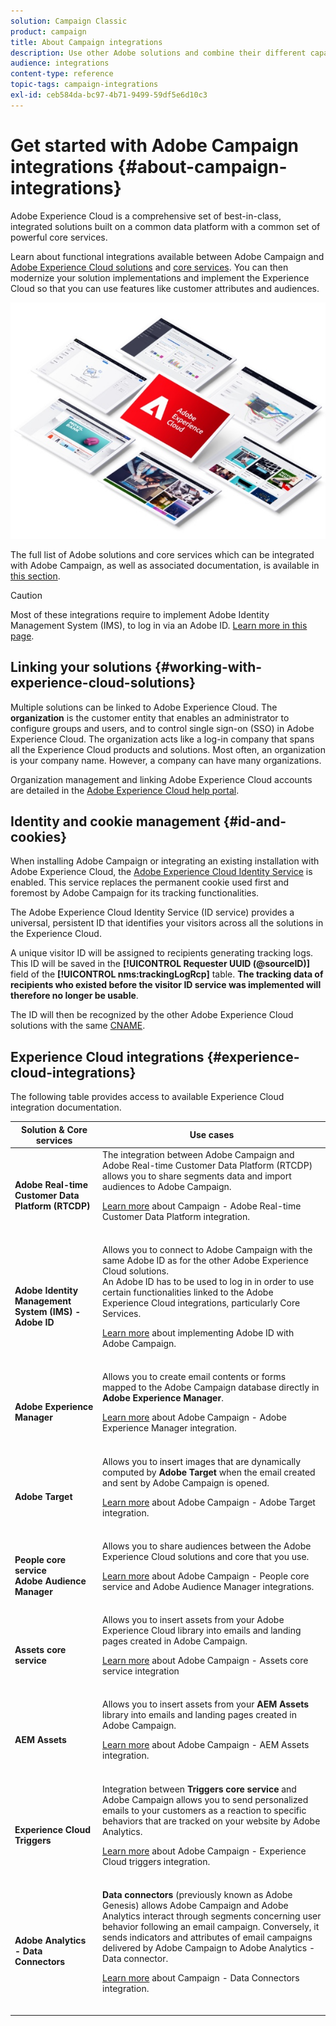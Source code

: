 ```yaml
---
solution: Campaign Classic
product: campaign
title: About Campaign integrations
description: Use other Adobe solutions and combine their different capabilities with Campaign.
audience: integrations
content-type: reference
topic-tags: campaign-integrations
exl-id: ceb584da-bc97-4b71-9499-59df5e6d10c3
---
```

# Get started with Adobe Campaign integrations {#about-campaign-integrations}

Adobe Experience Cloud is a comprehensive set of best-in-class, integrated solutions built on a common data platform with a common set of powerful core services.

Learn about functional integrations available between Adobe Campaign and [Adobe Experience Cloud solutions](https://docs.adobe.com/content/help/en/core-services/interface/marketing-cloud-integrations.html) and [core services](https://docs.adobe.com/content/help/en/core-services/interface/about-core-services/core-services.html). You can then modernize your solution implementations and implement the Experience Cloud so that you can use features like customer attributes and audiences.

   ![](assets/ExCloud-solutions.png)

The full list of Adobe solutions and core services which can be integrated with Adobe Campaign, as well as associated documentation, is available in [this section](#experience-cloud-integrations).

>[!CAUTION]
>
>Most of these integrations require to implement Adobe Identity Management System (IMS), to log in via an Adobe ID. [Learn more in this page](../../integrations/using/about-adobe-id.md).
>

## Linking your solutions {#working-with-experience-cloud-solutions}

Multiple solutions can be linked to Adobe Experience Cloud. The **organization** is the customer entity that enables an administrator to configure groups and users, and to control single sign-on (SSO) in Adobe Experience Cloud. The organization acts like a log-in company that spans all the Experience Cloud products and solutions. Most often, an organization is your company name. However, a company can have many organizations.

Organization management and linking Adobe Experience Cloud accounts are detailed in the [Adobe Experience Cloud help portal](https://docs.adobe.com/content/help/en/core-services/interface/manage-users-and-products/organizations.html).

## Identity and cookie management {#id-and-cookies}

When installing Adobe Campaign or integrating an existing installation with Adobe Experience Cloud, the [Adobe Experience Cloud Identity Service](https://docs.adobe.com/content/help/en/id-service/using/home.html) is enabled. This service replaces the permanent cookie used first and foremost by Adobe Campaign for its tracking functionalities.

The Adobe Experience Cloud Identity Service (ID service) provides a universal, persistent ID that identifies your visitors across all the solutions in the Experience Cloud.

A unique visitor ID will be assigned to recipients generating tracking logs. This ID will be saved in the **[!UICONTROL Requester UUID (@sourceID)]** field of the **[!UICONTROL nms:trackingLogRcp]** table. **The tracking data of recipients who existed before the visitor ID service was implemented will therefore no longer be usable**.

The ID will then be recognized by the other Adobe Experience Cloud solutions with the same [CNAME](https://docs.adobe.com/content/help/en/id-service/using/reference/analytics-reference/cname.html).

## Experience Cloud integrations {#experience-cloud-integrations}

The following table provides access to available Experience Cloud integration documentation.

<table> 
 <thead> 
  <tr> 
   <th> Solution &amp; Core services<br /> </th> 
   <th> Use cases<br /> </th> 
  </tr> 
 </thead> 
 <tbody> 
  <tr> 
   <td> <strong>Adobe Real-time Customer Data Platform (RTCDP)</strong><br /> </td> 
   <td> The integration between Adobe Campaign and Adobe Real-time Customer Data Platform (RTCDP) allows you to share segments data and import audiences to Adobe Campaign.<br /> <p><a href="../../integrations/using/get-started-sources-destinations.md">Learn more</a> about Campaign - Adobe Real-time Customer Data Platform integration.</p><br /> </td> 
  </tr> 
  <tr> 
   <td> <strong>Adobe Identity Management System (IMS) - Adobe ID</strong><br /> </td> 
   <td> Allows you to connect to Adobe Campaign with the same Adobe ID as for the other Adobe Experience Cloud solutions.<br /> An Adobe ID has to be used to log in in order to use certain functionalities linked to the Adobe Experience Cloud integrations, particularly Core Services.<br /> <p><a href="../../integrations/using/about-adobe-id.md">Learn more</a> about implementing Adobe ID with Adobe Campaign.</p><br /> </td> 
  </tr> 
  <tr> 
   <td> <strong>Adobe Experience Manager</strong><br /> </td> 
   <td> Allows you to create email contents or forms mapped to the Adobe Campaign database directly in <strong>Adobe Experience Manager</strong>.<br /> <p><a href="../../integrations/using/about-adobe-experience-manager.md">Learn more</a> about Adobe Campaign - Adobe Experience Manager integration.</p><br /> </td> 
  </tr> 
  <tr> 
   <td> <strong>Adobe Target</strong><br /> </td> 
   <td> Allows you to insert images that are dynamically computed by <strong>Adobe Target</strong> when the email created and sent by Adobe Campaign is opened.<br /> <p><a href="../../integrations/using/integrating-with-adobe-target.md">Learn more</a> about Adobe Campaign - Adobe Target integration.</p><br /> </td> 
  </tr> 
  <tr> 
   <td> <strong>People core service</strong><br /> <strong>Adobe Audience Manager</strong><br /> </td> 
   <td> Allows you to share audiences between the Adobe Experience Cloud solutions and core that you use.<br /> <p><a href="../../integrations/using/sharing-audiences-with-adobe-experience-cloud.md">Learn more</a> about Adobe Campaign - People core service and Adobe Audience Manager integrations.</p><br /> </td> 
  </tr> 
  <tr> 
   <td> <strong>Assets core service</strong><br /> </td> 
   <td> Allows you to insert assets from your Adobe Experience Cloud library into emails and landing pages created in Adobe Campaign.<br /> <p><a href="../../integrations/using/configuring-access-to-assets.md#integrating-with-experience-cloud-assets">Learn more</a> about Adobe Campaign - Assets core service integration</p><br /> </td> 
  </tr> 
  <tr> 
   <td> <strong>AEM Assets</strong><br /> </td> 
   <td> Allows you to insert assets from your <strong>AEM Assets</strong> library into emails and landing pages created in Adobe Campaign.<br /> <p><a href="../../integrations/using/configuring-access-to-assets.md#integrating-with-aem-assets">Learn more</a> about Adobe Campaign - AEM Assets integration.</p><br /> </td> 
  </tr> 
  <tr> 
   <td> <strong>Experience Cloud Triggers</strong><br /> </td> 
   <td> Integration between <strong>Triggers core service</strong> and Adobe Campaign allows you to send personalized emails to your customers as a reaction to specific behaviors that are tracked on your website by Adobe Analytics.<br /> <p><a href="https://helpx.adobe.com/campaign/kb/triggers-and-campaign.html">Learn more</a> about Adobe Campaign - Experience Cloud triggers integration.</p><br /> </td> 
  </tr> 
  <tr> 
   <td> <strong>Adobe Analytics - Data Connectors</strong><br /> </td> 
   <td> <strong>Data connectors</strong> (previously known as Adobe Genesis) allows Adobe Campaign and Adobe Analytics interact through segments concerning user behavior following an email campaign. Conversely, it sends indicators and attributes of email campaigns delivered by Adobe Campaign to Adobe Analytics - Data connector.<br /> <p><a href="../../platform/using/adobe-analytics-data-connector.md">Learn more</a> about Campaign - Data Connectors integration.</p><br /> </td> 
  </tr> 
 </tbody> 
</table>
